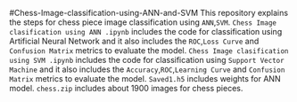#Chess-Image-classification-using-ANN-and-SVM
This repository explains the steps for  chess piece image classification using `ANN`,`SVM`.
`Chess Image clasification using ANN .ipynb` includes the code for classification using Artificial Neural Network and it also includes the `ROC`,`Loss Curve` and `Confusion Matrix` metrics to evaluate the model.
 `Chess Image clasification using SVM .ipynb` includes the code for classification using `Support Vector Machine` and it also includes the `Accuracy`,`ROC`,`Learning Curve` and `Confusion Matrix` metrics to evaluate the model.
`Saved1.h5` includes weights for ANN model.
`chess.zip` includes about 1900 images for chess pieces.
